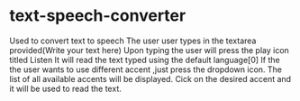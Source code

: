 # text-speech-converter
Used to convert text to speech
The user user types in the textarea provided(Write your text here)
Upon typing the user will press the play icon titled Listen 
It will read the text typed using the default language[0]
If the the user wants to use different accent ,just press the dropdown icon.
The list of all available accents will be displayed.
Cick on the desired accent and it will be used to read the text.
